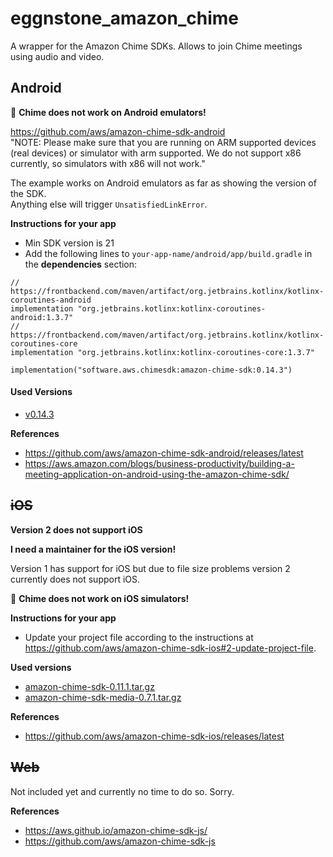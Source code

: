 # eggnstone_amazon_chime

A wrapper for the Amazon Chime SDKs. Allows to join Chime meetings using audio and video.

## Android

🚩 **Chime does not work on Android emulators!**

https://github.com/aws/amazon-chime-sdk-android  
"NOTE: Please make sure that you are running on ARM supported devices (real devices) or simulator with arm supported. We do not support x86 currently, so simulators with x86 will not work."  

The example works on Android emulators as far as showing the version of the SDK.  
Anything else will trigger ```UnsatisfiedLinkError```.

**Instructions for your app**

* Min SDK version is 21
* Add the following lines to ```your-app-name/android/app/build.gradle``` in the **dependencies** section:
```
// https://frontbackend.com/maven/artifact/org.jetbrains.kotlinx/kotlinx-coroutines-android  
implementation "org.jetbrains.kotlinx:kotlinx-coroutines-android:1.3.7"  
// https://frontbackend.com/maven/artifact/org.jetbrains.kotlinx/kotlinx-coroutines-core  
implementation "org.jetbrains.kotlinx:kotlinx-coroutines-core:1.3.7"

implementation("software.aws.chimesdk:amazon-chime-sdk:0.14.3")
```

#### Used Versions
* [v0.14.3](https://github.com/aws/amazon-chime-sdk-android/releases/tag/v0.14.3)

**References**
* https://github.com/aws/amazon-chime-sdk-android/releases/latest
* https://aws.amazon.com/blogs/business-productivity/building-a-meeting-application-on-android-using-the-amazon-chime-sdk/

## ~~iOS~~

**Version 2 does not support iOS**

**I need a maintainer for the iOS version!**

Version 1 has support for iOS but due to file size problems version 2 currently does not support iOS. 

🚩 **Chime does not work on iOS simulators!**

**Instructions for your app**

* Update your project file according to the instructions at https://github.com/aws/amazon-chime-sdk-ios#2-update-project-file.

**Used versions**
* [amazon-chime-sdk-0.11.1.tar.gz](https://amazon-chime-sdk-ios.s3.amazonaws.com/sdk-without-bitcode/0.11.1/AmazonChimeSDK-0.11.1.tar.gz)
* [amazon-chime-sdk-media-0.7.1.tar.gz](https://amazon-chime-sdk-ios.s3.amazonaws.com/media-without-bitcode/0.7.1/AmazonChimeSDKMedia-0.7.1.tar.gz)

**References**
* https://github.com/aws/amazon-chime-sdk-ios/releases/latest

## ~~Web~~

Not included yet and currently no time to do so. Sorry.

**References**
* https://aws.github.io/amazon-chime-sdk-js/
* https://github.com/aws/amazon-chime-sdk-js

